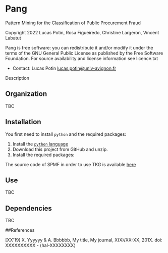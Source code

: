# Pang
Pattern Mining for the Classification of Public Procurement Fraud

Copyright 2022 Lucas Potin, Rosa Figueiredo, Christine Largeron, Vincent Labatut

Pang is free software: you can redistribute it and/or modify it under the terms of the GNU General Public License as published by the Free Software Foundation. For source availability and license information see licence.txt

* Contact: Lucas Potin lucas.potin@univ-avignon.fr

Description

## Organization
TBC

## Installation
You first need to install `python` and the required packages:

1. Install the [`python` language](https://www.python.org)
2. Download this project from GitHub and unzip.
3. Install the required packages: 

The source code of SPMF in order to use TKG is available [here](https://www.philippe-fournier-viger.com/spmf/index.php?link=download.php)

## Use
TBC

## Dependencies
TBC

##References

[XX'19] X. Yyyyyy & A. Bbbbbb, My title, My journal, X(X)/XX-XX, 201X. doi: XXXXXXXXXX - ⟨hal-XXXXXXXX⟩

